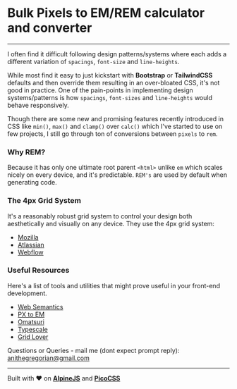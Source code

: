 # Bulk Pixels to EM/REM calculator and converter

---

I often find it difficult following design patterns/systems where each adds a different variation of `spacings`, `font-size` and `line-heights`.

While most find it easy to just kickstart with **Bootstrap** or **TailwindCSS** defaults and then override them resulting in an over-bloated CSS, it's not good in practice. One of the pain-points in implementing design systems/patterns is how `spacings`, `font-sizes` and `line-heights` would behave responsively.

Though there are some new and promising features recently introduced in CSS like `min()`, `max()` and `clamp()` over `calc()` which I've started to use on few projects, I still go through ton of conversions between `pixels` to `rem`.

### Why REM?

Because it has only one ultimate root parent `<html>` unlike `em` which scales nicely on every device, and it's predictable. `REM's` are used by default when generating code.

### The 4px Grid System

It's a reasonably robust grid system to control your design both aesthetically and visually on any device. They use the 4px grid system:

- [Mozilla](https://design.firefox.com/photon/visuals/grid.html)
- [Atlassian](https://atlassian.design/foundations/grid)
- [Webflow](https://webflow.com/blog/why-were-using-a-4-point-grid-in-webflow)

### Useful Resources

Here's a list of tools and utilities that might prove useful in your front-end development.

- [Web Semantics](https://websemantics.uk)
- [PX to EM](http://pxtoem.com)
- [Omatsuri](https://omatsuri.app)
- [Typescale](https://type-scale.com)
- [Grid Lover](https://www.gridlover.net)

Questions or Queries - mail me (dont expect prompt reply): [anithegregorian@gmail.com](mailto:anithegregorian@gmail.com)

---

Built with ❤️ on [**AlpineJS**](https://alpinejs.dev) and [**PicoCSS**](https://picocss.com)
